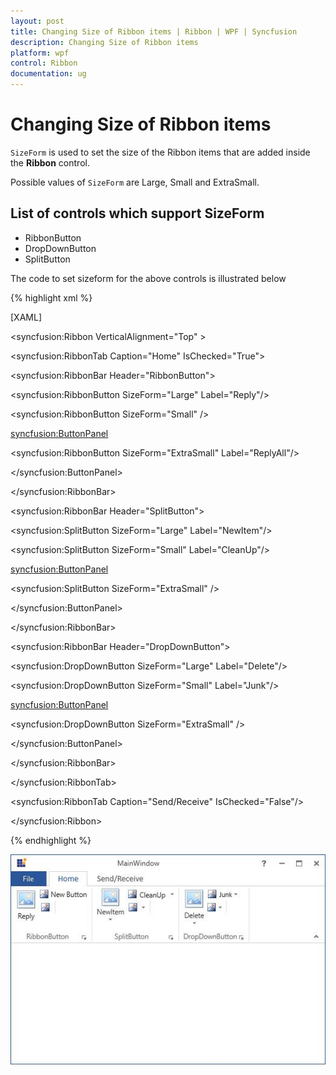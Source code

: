 ```yaml
---
layout: post
title: Changing Size of Ribbon items | Ribbon | WPF | Syncfusion
description: Changing Size of Ribbon items
platform: wpf
control: Ribbon
documentation: ug
---
```

# Changing Size of Ribbon items

`SizeForm` is used to set the size of the Ribbon items that are added inside the **Ribbon** control.

Possible values of `SizeForm` are Large, Small and ExtraSmall.

## List of controls which support SizeForm

* RibbonButton
* DropDownButton
* SplitButton

The code to set sizeform for the above controls is illustrated below

{% highlight xml %}

[XAML]

<syncfusion:Ribbon  VerticalAlignment="Top" >

<syncfusion:RibbonTab  Caption="Home" IsChecked="True">

<syncfusion:RibbonBar Header="RibbonButton">

<syncfusion:RibbonButton   SizeForm="Large" Label="Reply"/>

<syncfusion:RibbonButton  SizeForm="Small" />

<syncfusion:ButtonPanel>

<syncfusion:RibbonButton  SizeForm="ExtraSmall" Label="ReplyAll"/>

</syncfusion:ButtonPanel>   

</syncfusion:RibbonBar>

<syncfusion:RibbonBar Header="SplitButton">

<syncfusion:SplitButton   SizeForm="Large" Label="NewItem"/>

<syncfusion:SplitButton   SizeForm="Small" Label="CleanUp"/>

<syncfusion:ButtonPanel>

<syncfusion:SplitButton  SizeForm="ExtraSmall" />   

</syncfusion:ButtonPanel>   

</syncfusion:RibbonBar>

<syncfusion:RibbonBar Header="DropDownButton">

<syncfusion:DropDownButton SizeForm="Large" Label="Delete"/>

<syncfusion:DropDownButton SizeForm="Small" Label="Junk"/>

<syncfusion:ButtonPanel>

<syncfusion:DropDownButton  SizeForm="ExtraSmall" />

</syncfusion:ButtonPanel>  

</syncfusion:RibbonBar>

</syncfusion:RibbonTab>

<syncfusion:RibbonTab Caption="Send/Receive" IsChecked="False"/>

</syncfusion:Ribbon>



{% endhighlight %}

![](ChangingSizeofRibbonitems_images/ChangingSizeofRibbonitems_img1.jpeg)


